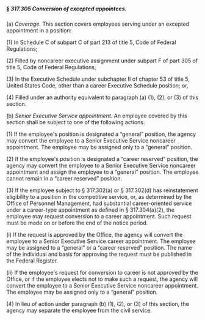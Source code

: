 ##### § 317.305 Conversion of excepted appointees. #####

(a) *Coverage.* This section covers employees serving under an excepted appointment in a position:

(1) In Schedule C of subpart C of part 213 of title 5, Code of Federal Regulations;

(2) Filled by noncareer executive assignment under subpart F of part 305 of title 5, Code of Federal Regulations;

(3) In the Executive Schedule under subchapter II of chapter 53 of title 5, United States Code, other than a career Executive Schedule position; or,

(4) Filled under an authority equivalent to paragraph (a) (1), (2), or (3) of this section.

(b) *Senior Executive Service appointment.* An employee covered by this section shall be subject to one of the following actions.

(1) If the employee's position is designated a “general” position, the agency may convert the employee to a Senior Executive Service noncareer appointment. The employee may be assigned only to a “general” position.

(2) If the employee's position is designated a “career reserved” position, the agency may convert the employee to a Senior Executive Service noncareer appointment and assign the employee to a “general” position. The employee cannot remain in a “career reserved” position.

(3) If the employee subject to § 317.302(a) or § 317.302(d) has reinstatement eligibility to a position in the competitive service, or, as determined by the Office of Personnel Management, had substantial career-oriented service under a career-type appointment as defined in § 317.304(a)(2), the employee may request conversion to a career appointment. Such request must be made on or before the end of the notice period.

(i) If the request is approved by the Office, the agency will convert the employee to a Senior Executive Service career appointment. The employee may be assigned to a “general” or a “career reserved” position. The name of the individual and basis for approving the request must be published in the Federal Register.

(ii) If the employee's request for conversion to career is not approved by the Office, or if the employee elects not to make such a request, the agency will convert the employee to a Senior Executive Service noncareer appointment. The employee may be assigned only to a “general” position.

(4) In lieu of action under paragraph (b) (1), (2), or (3) of this section, the agency may separate the employee from the civil service.